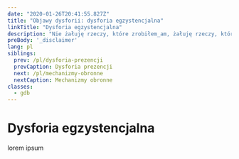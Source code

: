 ```yaml
---
date: "2020-01-26T20:41:55.827Z"
title: "Objawy dysforii: dysforia egzystencjalna"
linkTitle: "Dysforia egzystencjalna"
description: "Nie żałuję rzeczy, które zrobiłem_am, żałuję rzeczy, których nie zrobiłem_am, kiedy miałem_am szansę."
preBody: '_disclaimer'
lang: pl
siblings:
  prev: /pl/dysforia-prezencji
  prevCaption: Dysforia prezencji
  next: /pl/mechanizmy-obronne
  nextCaption: Mechanizmy obronne
classes:
  - gdb
---
```


# Dysforia egzystencjalna

lorem ipsum
